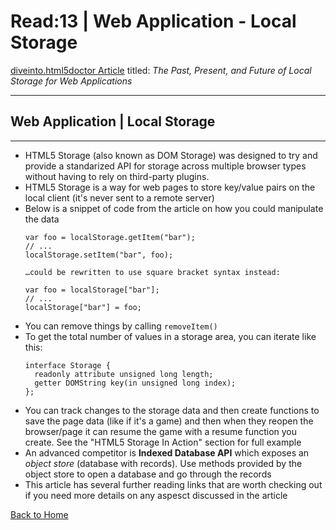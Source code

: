 # Read:13 \| Web Application - Local Storage
[diveinto.html5doctor Article](http://diveinto.html5doctor.com/storage.html) titled: *The Past, Present, and Future of Local Storage for Web Applications*

---
## Web Application | Local Storage
---
- HTML5 Storage (also known as DOM Storage) was designed to try and provide a standarized API for storage across multiple browser types without having to rely on third-party plugins.
- HTML5 Storage is a way for web pages to store key/value pairs on the local client (it's never sent to a remote server)
- Below is a snippet of code from the article on how you could manipulate the data
  ```
  var foo = localStorage.getItem("bar");
  // ...
  localStorage.setItem("bar", foo);

  …could be rewritten to use square bracket syntax instead:

  var foo = localStorage["bar"];
  // ...
  localStorage["bar"] = foo;
  ```
- You can remove things by calling `removeItem()`
- To get the total number of values in a storage area, you can iterate like this:   
  ```
  interface Storage {
    readonly attribute unsigned long length;
    getter DOMString key(in unsigned long index);
  };
  ```
- You can track changes to the storage data and then create functions to save the page data (like if it's a game) and then when they reopen the browser/page it can resume the game with a resume function you create. See the "HTML5 Storage In Action" section for full example
- An advanced competitor is **Indexed Database API** which exposes an *object store* (database with records). Use methods provided by the object store to open a database and go through the records
- This article has several further reading links that are worth checking out if you need more details on any aspesct discussed in the article

[Back to Home](README.md)